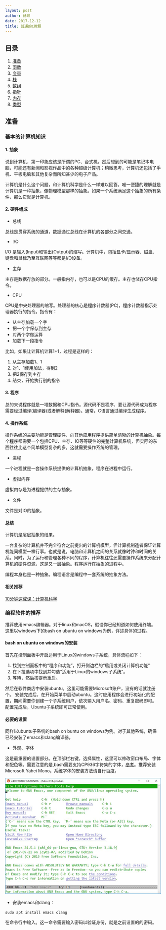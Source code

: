 ```yaml
---
layout: post
author: 赫映
date: 2017-12-12
title: 普通的C教程
---
```


## 目录

1. [准备](#preper)  
2. [函数](#function)  
3. [变量](#variable)  
4. [栈](#stack)
5. [数组](#array)
6. [指针](#pointer)
7. [内存](#memory)
8. [类型](#type)

<span id="preper"></span>

## 准备

### 基本的计算机知识

#### 1. 抽象

说到计算机，第一印象应该是所谓的PC、台式机，然后想到的可能是笔记本电脑，可能还有新闻和影视作品中的各种超级计算机；稍微思考，计算机还包括了手机、平板电脑和其他复杂而所知甚少的电子产品。

计算机是什么这个问题，和计算机科学是什么一样难以回答。唯一便捷的理解就是计算机是一种抽象，像物理模型那样的抽象。如果一个系统满足这个抽象的所有条件，那么它就是计算机。

#### 2. 硬件组成

- 总线

总线是贯穿系统的通道，数据通过总线在计算机的各部分之间交通。

- I/O

I/O 是输入(Input)和输出(Output)的缩写。计算机中，包括显卡/显示器、磁盘、键盘和鼠标乃至互联网等等都是I/O设备。

- 主存

主存是数据存放的部分。一般指内存，也可以是CPU的缓存。主存也储存CPU指令。

- CPU

CPU是中央处理器的缩写。处理器的核心是程序计数器(PC)，程序计数器指示处理器执行的指令。指令有：

- 从主存加载一个字
- 把一个字保存到主存
- 对两个字做运算
- 加载下一段指令

比如，如果让计算机计算1+1，过程是这样的：

1. 从主存加载1、1
2. 对1、1使用加法，得到2
3. 把2保存到主存
4. 结束，开始执行别的指令

#### 3. 程序

总的来说程序就是一堆数据和CPU指令。源代码不是程序，要让源代码成为程序需要经过编译(编译器)或者解释(解释器)。通常，C语言通过编译生成程序。

#### 4. 操作系统

操作系统的主要功能是管理硬件、向其他应用程序提供简单清晰的计算机抽象。每个程序都需要一个包括CPU、主存、IO等等硬件的完整计算机系统，但实际的东西往往比这个简单模型复杂的多，这就需要操作系统的管理。

- 进程

一个进程就是一套操作系统提供的计算机抽象，程序在进程中运行。

- 虚拟内存

虚拟内存是为进程提供的主存抽象。

- 文件

文件是对IO的抽象。

#### 总结

计算机是层层抽象的结果。

一台复杂的计算机并不完全符合之前提出的计算机模型，但计算机制造者保证计算机能同模型一样行事。也就是说，电脑和计算机之间的关系就像时钟和时间的关系。同时，为了运行和管理各种不同的程序，计算机往往还需要操作系统来分配计算机的硬件资源，这是又一层抽象。程序运行在抽象的进程中。

编程本身也是一种抽象。编程语言是编程中一套系统的抽象方法。

#### 相关推荐

[10分钟速成课：计算机科学](https://space.bilibili.com/5385034?spm_id_from=333.338.viewbox_report.5#/channel/detail?cid=16059)

### 编程软件的推荐

推荐使用emacs编辑器。对于linux和macOS，假设你已经知道如何使用终端。
这里以windows下的bash on ubuntu on windows为例，详述具体的过程。

#### bash on ubuntu on windows的安装

首先在控制面板中开启适用于Linux的windows子系统，具体流程如下：

1. 找到控制面板中的“程序和功能”，打开侧边栏的“启用或关闭计算机功能”
2. 在下拉选项中找到并勾选“适用于Linux的windows子系统”。
3. 等待，然后按提示重启。

然后在软件商店中安装ubuntu。这里可能需要Microsoft账户，没有的话就注册个。
安装完成后，在开始菜单中启动ubuntu。这时应用程序会进行初始化的配置，期间需要你创建一个子系统用户，依次输入用户名、密码、重复密码即可。
配置完成后，Ubuntu子系统即可正常使用。

#### 必要的设置

同样以ubuntu子系统的bash on buntu on windows为例。对于其他系统，确保已经安装了emacs和clang编译器。

- 外观、字体

这是最重要的设置部分。在顶部栏右键，选择属性，这里可以修改窗口布局、字体和配色等。需要注意的是,bash需要支持CP936字符集的字体，[参考](https://www.zhihu.com/question/46967766/answer/240205980)。推荐安装Microsoft Yahei Mono，系统字体的安装方法请自行百度。

![](1.jpg)

- 安装emacs和clang：

```
sudo apt install emacs clang
```

在命令行中输入。这一命令需要输入密码以验证身份，就是之前设置的的密码。

